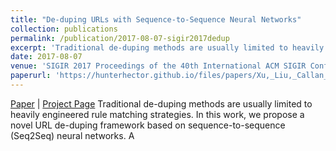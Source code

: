 ```yaml
---
title: "De-duping URLs with Sequence-to-Sequence Neural Networks"
collection: publications
permalink: /publication/2017-08-07-sigir2017dedup
excerpt: 'Traditional de-duping methods are usually limited to heavily engineered rule matching strategies. In this work, we propose a novel URL de-duping framework based on sequence-to-sequence (Seq2Seq) neural networks. A'
date: 2017-08-07
venue: 'SIGIR 2017 Proceedings of the 40th International ACM SIGIR Conference on Research and Development in Information Retrieval'
paperurl: 'https://hunterhector.github.io/files/papers/Xu,_Liu,_Callan_-_2017_-_Proceedings_of_the_40th_International_ACM_SIGIR_Conference_on_R.pdf'
---
```

[Paper](https://hunterhector.github.io/files/papers/Xu,_Liu,_Callan_-_2017_-_Proceedings_of_the_40th_International_ACM_SIGIR_Conference_on_R.pdf) \| [Project Page](#) Traditional de-duping methods are usually limited to heavily engineered rule matching strategies. In this work, we propose a novel URL de-duping framework based on sequence-to-sequence (Seq2Seq) neural networks. A
